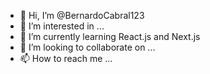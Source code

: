 - 👋 Hi, I’m @BernardoCabral123
- 👀 I’m interested in ...
- 🌱 I’m currently learning React.js and Next.js
- 💞️ I’m looking to collaborate on ...
- 📫 How to reach me ...

<!---
BernardoCabral123/BernardoCabral123 is a ✨ special ✨ repository because its `README.md` (this file) appears on your GitHub profile.
You can click the Preview link to take a look at your changes.
--->
